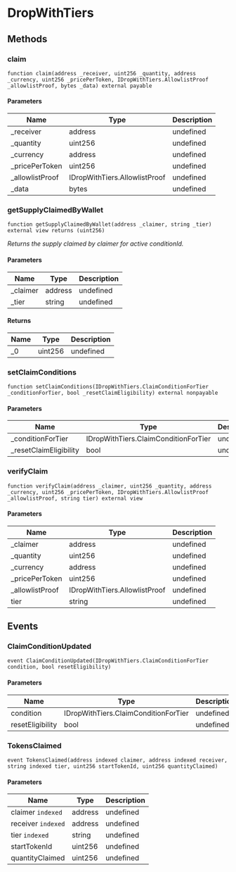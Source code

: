 # DropWithTiers









## Methods

### claim

```solidity
function claim(address _receiver, uint256 _quantity, address _currency, uint256 _pricePerToken, IDropWithTiers.AllowlistProof _allowlistProof, bytes _data) external payable
```





#### Parameters

| Name | Type | Description |
|---|---|---|
| _receiver | address | undefined |
| _quantity | uint256 | undefined |
| _currency | address | undefined |
| _pricePerToken | uint256 | undefined |
| _allowlistProof | IDropWithTiers.AllowlistProof | undefined |
| _data | bytes | undefined |

### getSupplyClaimedByWallet

```solidity
function getSupplyClaimedByWallet(address _claimer, string _tier) external view returns (uint256)
```



*Returns the supply claimed by claimer for active conditionId.*

#### Parameters

| Name | Type | Description |
|---|---|---|
| _claimer | address | undefined |
| _tier | string | undefined |

#### Returns

| Name | Type | Description |
|---|---|---|
| _0 | uint256 | undefined |

### setClaimConditions

```solidity
function setClaimConditions(IDropWithTiers.ClaimConditionForTier _conditionForTier, bool _resetClaimEligibility) external nonpayable
```





#### Parameters

| Name | Type | Description |
|---|---|---|
| _conditionForTier | IDropWithTiers.ClaimConditionForTier | undefined |
| _resetClaimEligibility | bool | undefined |

### verifyClaim

```solidity
function verifyClaim(address _claimer, uint256 _quantity, address _currency, uint256 _pricePerToken, IDropWithTiers.AllowlistProof _allowlistProof, string tier) external view
```





#### Parameters

| Name | Type | Description |
|---|---|---|
| _claimer | address | undefined |
| _quantity | uint256 | undefined |
| _currency | address | undefined |
| _pricePerToken | uint256 | undefined |
| _allowlistProof | IDropWithTiers.AllowlistProof | undefined |
| tier | string | undefined |



## Events

### ClaimConditionUpdated

```solidity
event ClaimConditionUpdated(IDropWithTiers.ClaimConditionForTier condition, bool resetEligibility)
```





#### Parameters

| Name | Type | Description |
|---|---|---|
| condition  | IDropWithTiers.ClaimConditionForTier | undefined |
| resetEligibility  | bool | undefined |

### TokensClaimed

```solidity
event TokensClaimed(address indexed claimer, address indexed receiver, string indexed tier, uint256 startTokenId, uint256 quantityClaimed)
```





#### Parameters

| Name | Type | Description |
|---|---|---|
| claimer `indexed` | address | undefined |
| receiver `indexed` | address | undefined |
| tier `indexed` | string | undefined |
| startTokenId  | uint256 | undefined |
| quantityClaimed  | uint256 | undefined |



